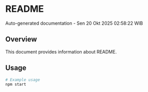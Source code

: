 # README

Auto-generated documentation - Sen 20 Okt 2025 02:58:22 WIB

## Overview

This document provides information about README.

## Usage

```bash
# Example usage
npm start
```
